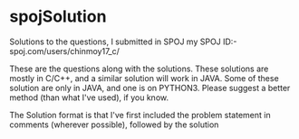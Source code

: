# spojSolution
Solutions to the questions, I submitted in SPOJ
my SPOJ ID:-
spoj.com/users/chinmoy17_c/

These are the questions along with the solutions.
These solutions are mostly in C/C++, and a similar solution will work in JAVA.
Some of these solution are only in JAVA, and one is on PYTHON3.
Please suggest a better method (than what I've used), if you know.

The Solution format is that I've first included the problem statement in comments (wherever possible), followed by the solution
